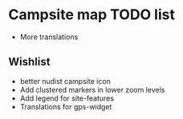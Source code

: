 # Campsite map TODO list

- More translations

## Wishlist

- better nudist campsite icon
- Add clustered markers in lower zoom levels
- Add legend for site-features
- Translations for gps-widget
